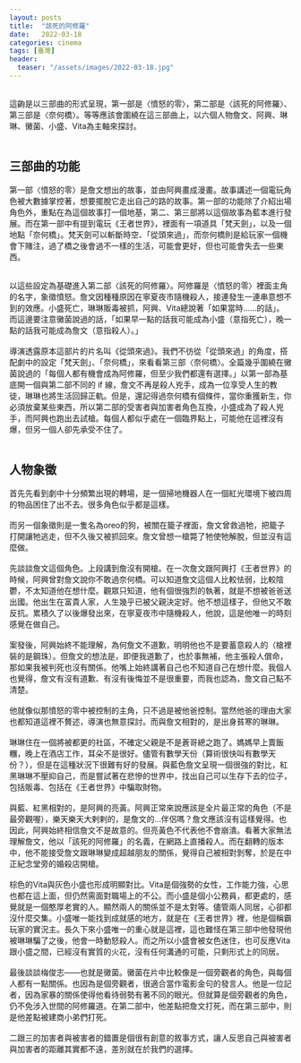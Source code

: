 ```yaml
---
layout: posts
title:  "該死的阿修羅"
date:   2022-03-18
categories: cinema
tags: [臺灣]
header: 
  teaser: "/assets/images/2022-03-18.jpg"
---
```

<br>
這齣是以三部曲的形式呈現，第一部是〈憤怒的零〉，第二部是〈該死的阿修羅〉、第三部是〈奈何橋〉。等等應該會圍繞在這三部曲上，以六個人物詹文、阿興、琳琳、黴菌、小盛、Vita為主軸來探討。<br><br>

## 三部曲的功能

第一部〈憤怒的零〉是詹文想出的故事，並由阿興畫成漫畫。故事講述一個電玩角色被大數據掌控著，想要擺脫它走出自己的路的故事。第一部的功能除了介紹出場角色外，重點在為這個故事打一個地基，第二、第三部將以這個故事為藍本進行發展。而在第一部中有提到電玩《王者世界》，裡面有一項道具「梵天劍」，以及一個地點「奈何橋」。梵天劍可以斬斷時空、「從頭來過」，而奈何橋則是給玩家一個機會下賭注，過了橋之後會過不一樣的生活，可能會更好，但也可能會失去一些東西。<br><br>

以這些設定為基礎進入第二部〈該死的阿修羅〉。阿修羅是〈憤怒的零〉裡面主角的名字，象徵憤怒。詹文因種種原因在寧夏夜市隨機殺人，接連發生一連串意想不到的效應。小盛死亡，琳琳販毒被抓，阿興、Vita總說著「如果當時……的話」。而這邊要注意黴菌說過的話，「如果早一點的話我可能成為小盛（意指死亡），晚一點的話我可能成為詹文（意指殺人）。」<br><br>
導演透露原本這部片的片名叫《從頭來過》。我們不彷從「從頭來過」的角度，搭配劇中的設定「梵天劍」、「奈何橋」，來看看第三部〈奈何橋〉。全篇幾乎圍繞在黴菌說過的「每個人都有機會成為阿修羅，但至少我們都還有選擇。」以第一部為基底開一個與第二部不同的 if 線，詹文不再是殺人兇手，成為一位享受人生的教徒，琳琳也將生活回歸正軌。但是，還記得過奈何橋有個條件，當你重獲新生，你必須放棄某些東西，所以第二部的受害者與加害者角色互換，小盛成為了殺人兇手，而阿興也跑出去試槍。每個人都似乎處在一個臨界點上，可能他在這裡沒有爆，但另一個人卻先承受不住了。<br><br>

## 人物象徵

首先先看到劇中十分頻繁出現的轉場，是一個掃地機器人在一個紅光環境下被四周的物品困住了出不去。很多角色似乎都是這樣。<br><br>
而另一個象徵則是一隻名為oreo的狗，被關在籠子裡面，詹文曾救過牠，把籠子打開讓牠逃走，但不久後又被抓回來。詹文曾想一槍斃了牠使牠解脫，但並沒有這麼做。<br><br>
先談談詹文這個角色。上段講到詹沒有開槍。在一次詹文跟阿興打《王者世界》的時候，阿興曾對詹文說你不敢過奈何橋。可以知道詹文這個人比較怯弱，比較陰鬱，不太知道他在想什麼。觀眾只知道，他有個很強烈的執著，就是不想被爸爸送出國。他出生在富貴人家，人生幾乎已被父親決定好。他不想這樣子，但他又不敢反抗。累積久了以後爆發出來，在寧夏夜市中隨機殺人，他說，這是他唯一的時刻感覺在做自己。<br><br>
案發後，阿興始終不能理解，為何詹文不道歉，明明他也不是要蓄意殺人的（槍裡裝的是鋼珠）。但詹文的想法是，即便我道歉了，也於事無補，他主張殺人償命，那如果我被判死也沒有關係。他嘴上始終講著自己也不知道自己在想什麼。我個人也覺得，詹文有沒有道歉、有沒有後悔並不是很重要，而我也認為，詹文自己點不清楚。<br><br>
他就像似那憤怒的零中被控制的主角，只不過是被他爸控制。當然他爸的理由大家也都知道這裡不贅述，導演也無意探討。而與詹文相對的，是出身貧寒的琳琳。<br><br>
琳琳住在一個將被都更的社區，不確定父親是不是蒼哥總之跑了。媽媽早上賣飯糰，晚上在酒店工作，耳朵不是很好。儘管有數學天份（算術很快叫有數學天份？），但是在這種狀況下很難有好的發展。與藍色詹文呈現一個很強的對比，紅黑琳琳不壓抑自己，而是嘗試著在悲慘的世界中，找出自己可以生存下去的位子，包括販毒、包括在《王者世界》中騙取財物。<br><br>
與藍、紅黑相對的，是阿興的亮黃。阿興正常來說應該是全片最正常的角色（不是最旁觀喔），樂天樂天大剌剌的，是詹文的…伴侶嗎？詹文應該沒有這樣覺得。也因此，阿興始終相信詹文不是故意的。但亮黃色不代表他不會崩潰。看著大家無法理解詹文，他以「該死的阿修羅」的名義，在網路上直播殺人。而在翻轉的版本中，他不能接受詹文跟琳琳變成超越朋友的關係，覺得自己被相對剝奪，於是在中正紀念堂旁的婚殺店開槍。<br><br>
棕色的Vita與灰色小盛也形成明顯對比。Vita是個強勢的女性，工作能力強，心思也都在這上面，但仍然需面對職場上的不公。而小盛是個小公務員，都更處的，感覺就是一個憨厚老實的人。顯然兩人的關係並不是太對等。儘管兩人同居，心卻都沒什麼交集。小盛唯一能找到成就感的地方，就是在《王者世界》裡，他是個稱霸玩家的實況主。長久下來小盛唯一的重心就是這裡，這也難怪在第三部中他發現他被琳琳騙了之後，他會一時動怒殺人。而之所以小盛會被女色迷住，也可反應Vita跟小盛之間，已經沒有實質的火花，沒有任何溝通的可能，只剩形式上的同居。<br><br>
最後談談梅俊志——也就是黴菌。黴菌在片中比較像是一個旁觀者的角色，與每個人都有一點關係。也因為是個旁觀者，很適合當作電影金句的發言人。他是一位記者，因為家暴的關係使得他看待弱勢有著不同的眼光。但就算是個旁觀者的角色，仍不免涉入世間的阿修羅道。在第二部中，他差點把詹文打死，而在第三部中，則是他差點被建商小弟們打死。<br><br>
二跟三的加害者與被害者的錯置是個很有創意的敘事方式，讓人反思自己與被害者與加害者的距離其實都不遠，差別就在於我們的選擇。<br><br>